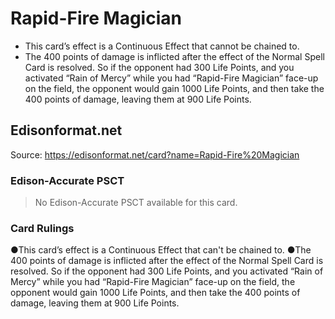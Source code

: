 # Rapid-Fire Magician

*   This card’s effect is a Continuous Effect that cannot be chained to.
*   The 400 points of damage is inflicted after the effect of the Normal Spell Card is resolved. So if the opponent had 300 Life Points, and you activated “Rain of Mercy” while you had “Rapid-Fire Magician” face-up on the field, the opponent would gain 1000 Life Points, and then take the 400 points of damage, leaving them at 900 Life Points.

## Edisonformat.net

Source: https://edisonformat.net/card?name=Rapid-Fire%20Magician

### Edison-Accurate PSCT

> No Edison-Accurate PSCT available for this card.

### Card Rulings

●This card’s effect is a Continuous Effect that can't be chained to.
●The 400 points of damage is inflicted after the effect of the Normal Spell Card is resolved. So if the opponent had 300 Life Points, and you activated “Rain of Mercy” while you had “Rapid-Fire Magician” face-up on the field, the opponent would gain 1000 Life Points, and then take the 400 points of damage, leaving them at 900 Life Points.
            